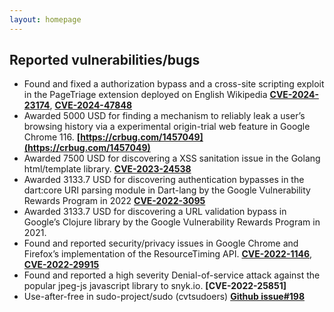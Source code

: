 ```yaml
---
layout: homepage
---
```



## Reported vulnerabilities/bugs

- Found and fixed a authorization bypass and a cross-site scripting exploit in the PageTriage extension deployed on English Wikipedia **[CVE-2024-23174](https://nvd.nist.gov/vuln/detail/CVE-2024-23174)**, **[CVE-2024-47848](https://nvd.nist.gov/vuln/detail/CVE-2024-47848)**
- Awarded 5000 USD for finding a mechanism to reliably leak a user’s browsing history via a experimental origin-trial web feature
in Google Chrome 116. **[https://crbug.com/1457049](https://crbug.com/1457049)**
- Awarded 7500 USD for discovering a XSS sanitation issue in the Golang html/template library. **[CVE-2023-24538](https://nvd.nist.gov/vuln/detail/CVE-2023-24538)**
- Awarded 3133.7 USD for discovering authentication bypasses in the dart:core URI parsing module in Dart-lang by
the Google Vulnerability Rewards Program in 2022 **[CVE-2022-3095](https://nvd.nist.gov/vuln/detail/CVE-2022-3095)**
- Awarded 3133.7 USD for discovering a URL validation bypass in Google’s Clojure library by the Google Vulnerability
Rewards Program in 2021.
- Found and reported security/privacy issues in Google Chrome and Firefox’s implementation of the ResourceTiming
API. **[CVE-2022-1146](https://nvd.nist.gov/vuln/detail/CVE-2022-1146)**, **[CVE-2022-29915](https://nvd.nist.gov/vuln/detail/CVE-2022-29915)**
- Found and reported a high severity Denial-of-service attack against the popular jpeg-js javascript library to snyk.io. **[CVE-2022-25851]**
- Use-after-free in sudo-project/sudo (cvtsudoers) **[Github issue#198](https://github.com/sudo-project/sudo/issues/198)**